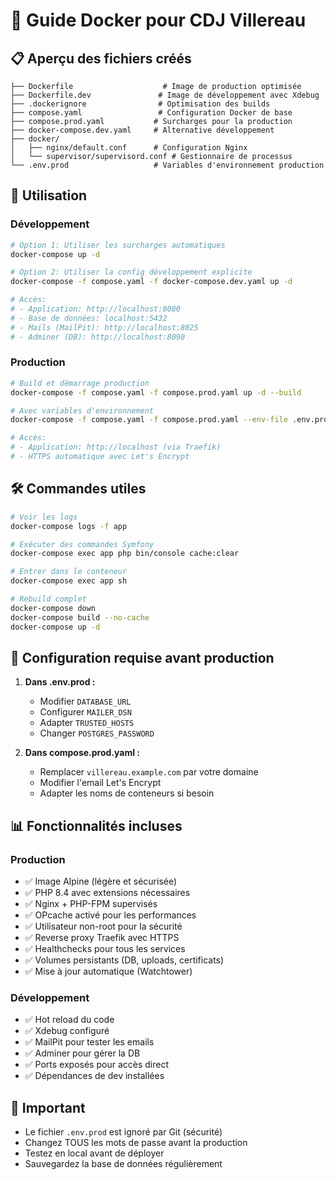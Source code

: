 # 🐳 Guide Docker pour CDJ Villereau

## 📋 Aperçu des fichiers créés

```
├── Dockerfile                    # Image de production optimisée
├── Dockerfile.dev               # Image de développement avec Xdebug
├── .dockerignore                # Optimisation des builds
├── compose.yaml                 # Configuration Docker de base
├── compose.prod.yaml           # Surcharges pour la production
├── docker-compose.dev.yaml     # Alternative développement
├── docker/
│   ├── nginx/default.conf      # Configuration Nginx
│   └── supervisor/supervisord.conf # Gestionnaire de processus
└── .env.prod                   # Variables d'environnement production
```

## 🚀 Utilisation

### Développement

```bash
# Option 1: Utiliser les surcharges automatiques
docker-compose up -d

# Option 2: Utiliser la config développement explicite  
docker-compose -f compose.yaml -f docker-compose.dev.yaml up -d

# Accès:
# - Application: http://localhost:8080
# - Base de données: localhost:5432
# - Mails (MailPit): http://localhost:8025
# - Adminer (DB): http://localhost:8090
```

### Production

```bash
# Build et démarrage production
docker-compose -f compose.yaml -f compose.prod.yaml up -d --build

# Avec variables d'environnement
docker-compose -f compose.yaml -f compose.prod.yaml --env-file .env.prod up -d

# Accès:
# - Application: http://localhost (via Traefik)
# - HTTPS automatique avec Let's Encrypt
```

## 🛠️ Commandes utiles

```bash
# Voir les logs
docker-compose logs -f app

# Exécuter des commandes Symfony
docker-compose exec app php bin/console cache:clear

# Entrer dans le conteneur
docker-compose exec app sh

# Rebuild complet
docker-compose down
docker-compose build --no-cache
docker-compose up -d
```

## 🔧 Configuration requise avant production

1. **Dans .env.prod :**
   - Modifier `DATABASE_URL`
   - Configurer `MAILER_DSN`
   - Adapter `TRUSTED_HOSTS`
   - Changer `POSTGRES_PASSWORD`

2. **Dans compose.prod.yaml :**
   - Remplacer `villereau.example.com` par votre domaine
   - Modifier l'email Let's Encrypt
   - Adapter les noms de conteneurs si besoin

## 📊 Fonctionnalités incluses

### Production

- ✅ Image Alpine (légère et sécurisée)
- ✅ PHP 8.4 avec extensions nécessaires
- ✅ Nginx + PHP-FPM supervisés
- ✅ OPcache activé pour les performances
- ✅ Utilisateur non-root pour la sécurité
- ✅ Reverse proxy Traefik avec HTTPS
- ✅ Healthchecks pour tous les services
- ✅ Volumes persistants (DB, uploads, certificats)
- ✅ Mise à jour automatique (Watchtower)

### Développement

- ✅ Hot reload du code
- ✅ Xdebug configuré
- ✅ MailPit pour tester les emails
- ✅ Adminer pour gérer la DB
- ✅ Ports exposés pour accès direct
- ✅ Dépendances de dev installées

## 🚨 Important

- Le fichier `.env.prod` est ignoré par Git (sécurité)
- Changez TOUS les mots de passe avant la production
- Testez en local avant de déployer
- Sauvegardez la base de données régulièrement
